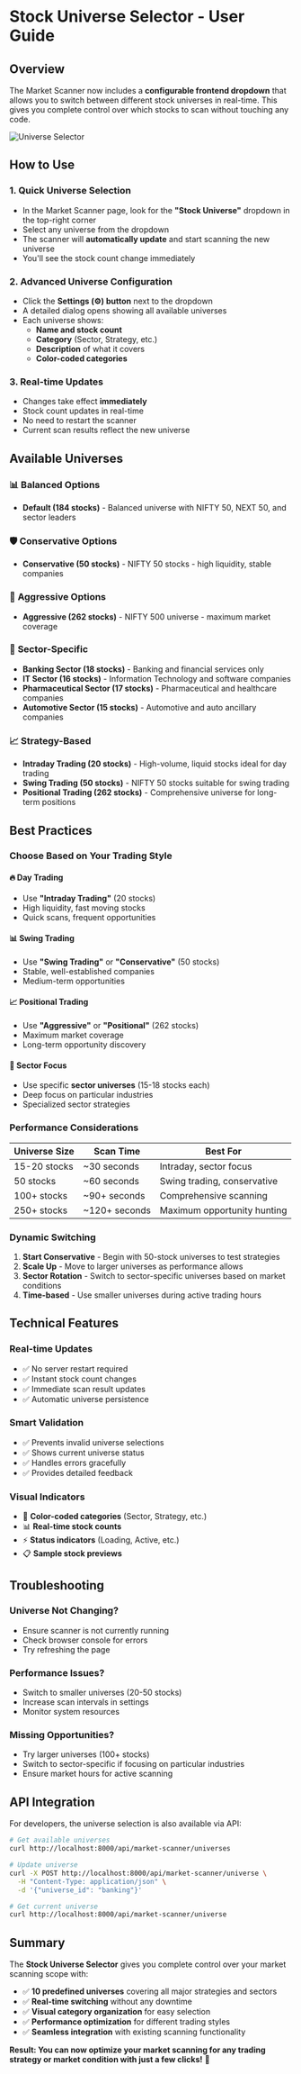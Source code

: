 # Stock Universe Selector - User Guide

## Overview

The Market Scanner now includes a **configurable frontend dropdown** that allows you to switch between different stock universes in real-time. This gives you complete control over which stocks to scan without touching any code.

![Universe Selector](https://via.placeholder.com/800x200/2196F3/FFFFFF?text=Stock+Universe+Selector+Dropdown)

## How to Use

### 1. **Quick Universe Selection**
- In the Market Scanner page, look for the **"Stock Universe"** dropdown in the top-right corner
- Select any universe from the dropdown 
- The scanner will **automatically update** and start scanning the new universe
- You'll see the stock count change immediately

### 2. **Advanced Universe Configuration**
- Click the **Settings (⚙️) button** next to the dropdown
- A detailed dialog opens showing all available universes
- Each universe shows:
  - **Name and stock count**
  - **Category** (Sector, Strategy, etc.)
  - **Description** of what it covers
  - **Color-coded categories**

### 3. **Real-time Updates**
- Changes take effect **immediately**
- Stock count updates in real-time
- No need to restart the scanner
- Current scan results reflect the new universe

## Available Universes

### 📊 **Balanced Options**
- **Default (184 stocks)** - Balanced universe with NIFTY 50, NEXT 50, and sector leaders

### 🛡️ **Conservative Options** 
- **Conservative (50 stocks)** - NIFTY 50 stocks - high liquidity, stable companies

### 🚀 **Aggressive Options**
- **Aggressive (262 stocks)** - NIFTY 500 universe - maximum market coverage

### 🏢 **Sector-Specific**
- **Banking Sector (18 stocks)** - Banking and financial services only
- **IT Sector (16 stocks)** - Information Technology and software companies  
- **Pharmaceutical Sector (17 stocks)** - Pharmaceutical and healthcare companies
- **Automotive Sector (15 stocks)** - Automotive and auto ancillary companies

### 📈 **Strategy-Based**
- **Intraday Trading (20 stocks)** - High-volume, liquid stocks ideal for day trading
- **Swing Trading (50 stocks)** - NIFTY 50 stocks suitable for swing trading
- **Positional Trading (262 stocks)** - Comprehensive universe for long-term positions

## Best Practices

### **Choose Based on Your Trading Style**

#### 🔥 **Day Trading**
- Use **"Intraday Trading"** (20 stocks)
- High liquidity, fast moving stocks
- Quick scans, frequent opportunities

#### 📊 **Swing Trading** 
- Use **"Swing Trading"** or **"Conservative"** (50 stocks)
- Stable, well-established companies
- Medium-term opportunities

#### 📈 **Positional Trading**
- Use **"Aggressive"** or **"Positional"** (262 stocks)
- Maximum market coverage
- Long-term opportunity discovery

#### 🎯 **Sector Focus**
- Use specific **sector universes** (15-18 stocks each)
- Deep focus on particular industries
- Specialized sector strategies

### **Performance Considerations**

| Universe Size | Scan Time | Best For |
|---------------|-----------|----------|
| 15-20 stocks | ~30 seconds | Intraday, sector focus |
| 50 stocks | ~60 seconds | Swing trading, conservative |
| 100+ stocks | ~90+ seconds | Comprehensive scanning |
| 250+ stocks | ~120+ seconds | Maximum opportunity hunting |

### **Dynamic Switching**

1. **Start Conservative** - Begin with 50-stock universes to test strategies
2. **Scale Up** - Move to larger universes as performance allows
3. **Sector Rotation** - Switch to sector-specific universes based on market conditions
4. **Time-based** - Use smaller universes during active trading hours

## Technical Features

### **Real-time Updates**
- ✅ No server restart required
- ✅ Instant stock count changes
- ✅ Immediate scan result updates
- ✅ Automatic universe persistence

### **Smart Validation**
- ✅ Prevents invalid universe selections
- ✅ Shows current universe status
- ✅ Handles errors gracefully
- ✅ Provides detailed feedback

### **Visual Indicators**
- 🎨 **Color-coded categories** (Sector, Strategy, etc.)
- 📊 **Real-time stock counts** 
- ⚡ **Status indicators** (Loading, Active, etc.)
- 📋 **Sample stock previews**

## Troubleshooting

### **Universe Not Changing?**
- Ensure scanner is not currently running
- Check browser console for errors
- Try refreshing the page

### **Performance Issues?**
- Switch to smaller universes (20-50 stocks)
- Increase scan intervals in settings
- Monitor system resources

### **Missing Opportunities?**
- Try larger universes (100+ stocks)
- Switch to sector-specific if focusing on particular industries
- Ensure market hours for active scanning

## API Integration

For developers, the universe selection is also available via API:

```bash
# Get available universes
curl http://localhost:8000/api/market-scanner/universes

# Update universe
curl -X POST http://localhost:8000/api/market-scanner/universe \
  -H "Content-Type: application/json" \
  -d '{"universe_id": "banking"}'

# Get current universe
curl http://localhost:8000/api/market-scanner/universe
```

## Summary

The **Stock Universe Selector** gives you complete control over your market scanning scope with:

- ✅ **10 predefined universes** covering all major strategies and sectors
- ✅ **Real-time switching** without any downtime
- ✅ **Visual category organization** for easy selection
- ✅ **Performance optimization** for different trading styles
- ✅ **Seamless integration** with existing scanning functionality

**Result: You can now optimize your market scanning for any trading strategy or market condition with just a few clicks!** 🎯 